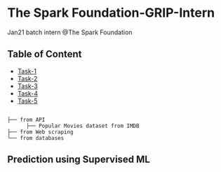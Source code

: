 # The Spark Foundation-GRIP-Intern
Jan21 batch intern @The Spark Foundation



## Table of Content
  * [Task-1](#Prediction-using-pervised-ML)
  * [Task-2](#)
  * [Task-3](#)
  * [Task-4](#)
  * [Task-5](#)
  


```
 
├── from API
      ├── Popular Movies dataset from IMDB  
├── from Web scraping 
└── from databases

```



## Prediction using Supervised ML
